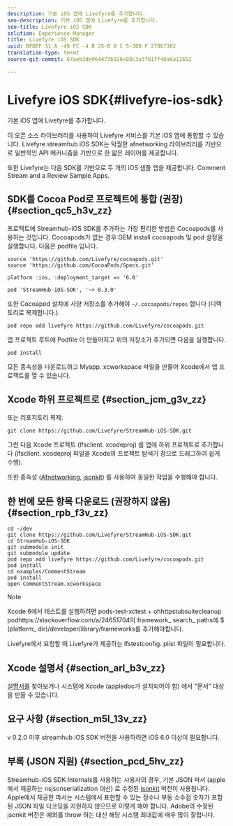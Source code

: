```yaml
---
description: 기본 iOS 앱에 Livefyre를 추가합니다.
seo-description: 기본 iOS 앱에 Livefyre를 추가합니다.
seo-title: Livefyre iOS SDK
solution: Experience Manager
title: Livefyre iOS SDK
uuid: BFDEF 31 A -49 FC -4 B 25-B 0 C 5-300 F 27067302
translation-type: tm+mt
source-git-commit: 67aeb3de964473b326c88c3a3f81ff48a6a12652

---
```



# Livefyre iOS SDK{#livefyre-ios-sdk}

기본 iOS 앱에 Livefyre를 추가합니다.

이 오픈 소스 라이브러리를 사용하여 Livefyre 서비스를 기본 iOS 앱에 통합할 수 있습니다. Livefyre streamhub iOS SDK는 탁월한 afnetworking 라이브러리를 기반으로 일반적인 API 메커니즘을 기반으로 한 얇은 레이어를 제공합니다.

또한 Livefyre는 다음 SDK를 기반으로 두 개의 iOS 샘플 앱을 제공합니다. Comment Stream and a Review Sample Apps.

## SDK를 Cocoa Pod로 프로젝트에 통합 (권장) {#section_qc5_h3v_zz}

프로젝트에 Streamhub-iOS SDK를 추가하는 가장 편리한 방법은 Cocoapods를 사용하는 것입니다. Cocoapods가 없는 경우 GEM install cocoapods 및 pod 설정을 실행합니다. 다음은 podfile 입니다.

```
source 'https://github.com/Livefyre/cocoapods.git' 
source 'https://github.com/CocoaPods/Specs.git' 
  
platform :ios, :deployment_target => '6.0' 
  
pod 'StreamHub-iOS-SDK', '~> 0.3.0'
```

또한 Cocoapod 설치에 사양 저장소를 추가해야 `~/.cocoapods/repos` 합니다 (디렉토리로 복제합니다.).

```
pod repo add livefyre https://github.com/Livefyre/cocoapods.git
```

앱 프로젝트 루트에 Podfile 이 만들어지고 위의 저장소가 추가되면 다음을 실행합니다.

```
pod install
```

모든 종속성을 다운로드하고 Myapp. xcworkspace 파일을 만들어 Xcode에서 앱 프로젝트를 열 수 있습니다.

## Xcode 하위 프로젝트로 {#section_jcm_g3v_zz}

또는 리포지토리 복제:

```
git clone https://github.com/Livefyre/StreamHub-iOS-SDK.git 
```

그런 다음 Xcode 프로젝트 (lfsclient. xcodeproj) 를 앱에 하위 프로젝트로 추가합니다 (lfsclient. xcodeproj 파일을 Xcode의 프로젝트 탐색기 창으로 드래그하여 쉽게 수행).

또한 종속성 ([Afnetworking](https://github.com/AFNetworking/AFNetworking), [jsonkit](https://github.com/escherba/JSONKit)) 를 사용하여 동일한 작업을 수행해야 합니다.

## 한 번에 모든 항목 다운로드 (권장하지 않음) {#section_rpb_f3v_zz}

```
cd ~/dev 
git clone https://github.com/Livefyre/StreamHub-iOS-SDK.git 
cd StreamHub-iOS-SDK 
git submodule init 
git submodule update 
pod repo add livefyre https://github.com/Livefyre/cocoapods.git 
pod install 
cd examples/CommentStream 
pod install 
open CommentStream.xcworkspace
```

>[!NOTE]
>
>Xcode 6에서 테스트를 실행하려면 pods-test-xctest + ohhttpstubsuitecleanup podhttps://stackoverflow.com/a/24651704의 framework_ search_ paths에 $ (platform_ dir)/developer/library/frameworks를 추가해야[](https://stackoverflow.com/a/24651704)합니다.

Livefyre에서 요청할 때 Livefyre가 제공하는 lfstestconfig. plist 파일이 필요합니다.

## Xcode 설명서 {#section_arl_b3v_zz}

[설명서를](https://livefyre.github.com/StreamHub-iOS-SDK/) 찾아보거나 시스템에 Xcode (appledoc가 설치되어야 함) 에서 "문서" 대상을 만들 수 있습니다.

## 요구 사항 {#section_m5l_13v_zz}

v 0.2.0 이후 streamhub iOS SDK 버전을 사용하려면 iOS 6.0 이상이 필요합니다.

## 부록 (JSON 지원) {#section_pcd_5hv_zz}

Streamhub-iOS SDK Internals를 사용하는 사용자의 경우, 기본 JSON 파서 (apple에서 제공하는 nsjsonserialization 대신) 로 수정된 [jsonkit](https://github.com/escherba/JSONKit) 버전이 사용됩니다. Apple에서 제공한 파서는 시스템에서 표현할 수 있는 정수나 부동 소수점 숫자가 포함된 JSON 파일 디코딩을 지원하지 않으므로 이렇게 해야 합니다. Adobe의 수정된 jsonkit 버전은 예외를 throw 하는 대신 해당 시스템 최대값에 매우 많이 잘립니다.
